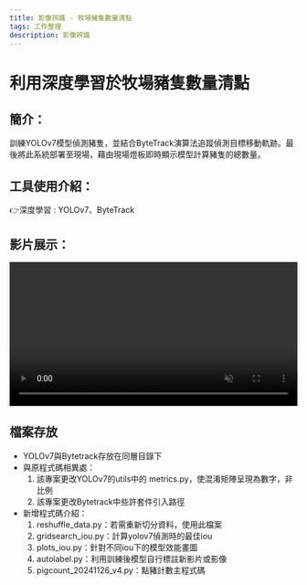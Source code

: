 ```yaml
---
title: 影像辨識 - 牧場豬隻數量清點
tags: 工作整理
description: 影像辨識
---
```


# 利用深度學習於牧場豬隻數量清點

## 簡介：
訓練YOLOv7模型偵測豬隻，並結合ByteTrack演算法追蹤偵測目標移動軌跡。最後將此系統部署至現場，藉由現場燈板即時顯示模型計算豬隻的總數量。


## 工具使用介紹：

:point_right:深度學習 : YOLOv7、ByteTrack


## 影片展示：

<video src="https://raw.githubusercontent.com/andylee40/Pig-count/main/videos/模型偵測影片.mp4" controls muted=true autoplay=true width=100%></video>

## 檔案存放
* YOLOv7與Bytetrack存放在同層目錄下
* 與原程式碼相異處：
    1. 該專案更改YOLOv7的utils中的 metrics.py，使混淆矩陣呈現為數字，非比例<br>
    2. 該專案更改Bytetrack中些許套件引入路徑<br>
* 新增程式碼介紹：
    1. reshuffle_data.py：若需重新切分資料，使用此檔案<br>
    2. gridsearch_iou.py：計算yolov7偵測時的最佳iou<br>
    3. plots_iou.py：針對不同iou下的模型效能畫圖<br>
    4. autolabel.py：利用訓練後模型自行標註新影片或影像<br>
    5. pigcount_20241126_v4.py：點豬計數主程式碼